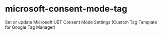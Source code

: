 # microsoft-consent-mode-tag
Set or update Microsoft UET Consent Mode Settings (Custom Tag Template for Google Tag Manager)
